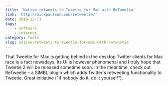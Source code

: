 ```yaml
---
title: 'Native retweets to Tweetie for Mac with ReTweetie'
link: 'http://nickpaulson.com/retweetie/'
date: 2010-12-11
tags:
    - software
    - internet
category: Tools
slug: native-retweets-to-tweetie-for-mac-with-retweetie
---
```


That Tweetie for Mac is getting behind in the desktop Twitter clients for Mac race is a fact
nowadays. Its UI is however phenomenal and I truly hope that Tweetie 2 will be released sometime
soon. In the meantime, check out ReTweetie – a SIMBL plugin which adds Twitter's retweeting
functionality to Tweetie. Great initiative ("if nobody do it, do it yourself").
